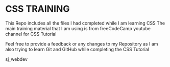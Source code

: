 # CSS TRAINING

This Repo includes all the files I had completed while I am learning CSS
The main training material that I am using is from freeCodeCamp youtube channel for CSS Tutorial 

Feel free to provide a feedback or any changes to my Repository as I am also trying to learn Git and GitHub while completing the CSS Tutorial

sj_webdev
